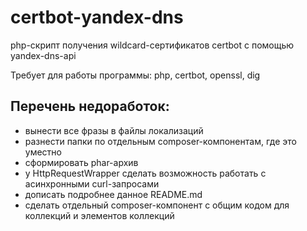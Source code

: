 # certbot-yandex-dns
php-скрипт получения wildcard-сертификатов certbot с помощью yandex-dns-api

Требует для работы программы: php, certbot, openssl, dig


## Перечень недоработок:
- вынести все фразы в файлы локализаций
- разнести папки по отдельным composer-компонентам, где это уместно
- сформировать phar-архив
- у HttpRequestWrapper сделать возможность работать с асинхронными curl-запросами
- дописать подробнее данное README.md
- сделать отдельный composer-компонент с общим кодом для коллекций и элементов коллекций
